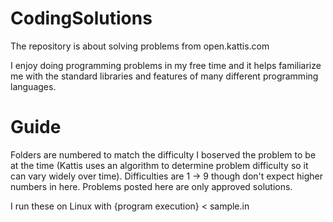# CodingSolutions

The repository is about solving problems from open.kattis.com

I enjoy doing programming problems in my free time and it helps familiarize me with the standard libraries and features of many different programming languages.

# Guide
Folders are numbered to match the difficulty I boserved the problem to be at the time (Kattis uses an algorithm to determine problem difficulty so it can vary widely over time). Difficulties are 1 -> 9 though don't expect higher numbers in here. Problems posted here are only approved solutions.

I run these on Linux with {program execution} < sample.in
